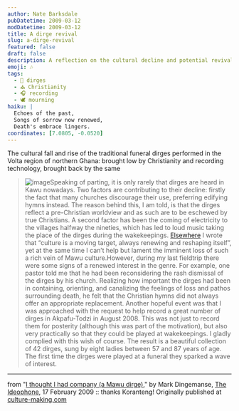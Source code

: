 ```yaml
---
author: Nate Barksdale
pubDatetime: 2009-03-12
modDatetime: 2009-03-12
title: A dirge revival
slug: a-dirge-revival
featured: false
draft: false
description: A reflection on the cultural decline and potential revival of traditional funeral dirges in the Volta region of northern Ghana.
emoji: 🎶
tags:
  - 🎤 dirges
  - ⛪ Christianity
  - 🎧 recording
  - 🕊️ mourning
haiku: |
  Echoes of the past,  
  Songs of sorrow now renewed,  
  Death's embrace lingers.
coordinates: [7.0805, -0.0520]
---
```


The cultural fall and rise of the traditional funeral dirges performed in the Volta region of northern Ghana: brought low by Christianity and recording technology, brought back by the same

> ![image](http://culture-making.com/media/dirge.jpg)Speaking of parting, it is only rarely that dirges are heard in Kawu nowadays. Two factors are contributing to their decline: firstly the fact that many churches discourage their use, preferring edifying hymns instead. The reason behind this, I am told, is that the dirges reflect a pre-Christian worldview and as such are to be eschewed by true Christians. A second factor has been the coming of electricity to the villages halfway the nineties, which has led to loud music taking the place of the dirges during the wakekeepings. [Elsewhere](/aaa-photo-contest/ "AAA Photo contest") I wrote that “culture is a moving target, always renewing and reshaping itself”, yet at the same time I can’t help but lament the imminent loss of such a rich vein of Mawu culture.However, during my last fieldtrip there were some signs of a renewed interest in the genre. For example, one pastor told me that he had been reconsidering the rash dismissal of the dirges by his church. Realizing how important the dirges had been in containing, orienting, and canalizing the feelings of loss and pathos surrounding death, he felt that the Christian hymns did not always offer an appropriate replacement. Another hopeful event was that I was approached with the request to help record a great number of dirges in Akpafu-Todzi in August 2008. This was not just to record them for posterity (although this was part of the motivation), but also very practically so that they could be played at wakekeepings. I gladly complied with this wish of course. The result is a beautiful collection of 42 dirges, sung by eight ladies between 57 and 87 years of age. The first time the dirges were played at a funeral they sparked a wave of interest.

---

from "[I thought I had company (a Mawu dirge)](http://ideophone.org/a-mawu-dirge/)," by Mark Dingemanse, [The Ideophone](http://ideophone.org/a-mawu-dirge/), 17 February 2009 :: thanks Koranteng! Originally published at [culture-making.com](http://www.culture-making.com)
